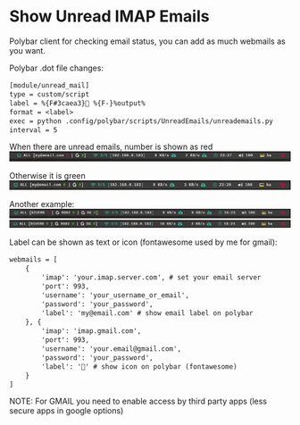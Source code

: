# Show Unread IMAP Emails
Polybar client for checking email status, you can add as much webmails as you want.

Polybar .dot file changes:
```
[module/unread_mail]
type = custom/script
label = %{F#3caea3} %{F-}%output%
format = <label>
exec = python .config/polybar/scripts/UnreadEmails/unreademails.py
interval = 5
```

When there are unread emails, number is shown as red
![This is an image](/images/2022-01-15_23-27.png)

Otherwise it is green
![This is an image](/images/2022-01-15_23-29.png)

Another example:
![This is an image](/images/2022-02-01_16-23.png)
![This is an image](/images/2022-02-01_16-24.png)

Label can be shown as text or icon (fontawesome used by me for gmail):
```
webmails = [
    {
        'imap': 'your.imap.server.com', # set your email server
        'port': 993,
        'username': 'your_username_or_email',
        'password': 'your_password',
        'label': 'my@email.com' # show email label on polybar
    }, {
        'imap': 'imap.gmail.com',
        'port': 993,
        'username': 'your.email@gmail.com',
        'password': 'your_password',
        'label': '' # show icon on polybar (fontawesome)
    }
]
```

NOTE: For GMAIL you need to enable access by third party apps (less secure apps in google options)

